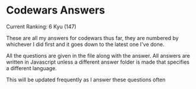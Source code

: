# Codewars Answers

Current Ranking: 6 Kyu (147)

These are all my answers for codewars thus far, they are numbered by whichever I did first and it goes down to the latest one I've done.

All the questions are given in the file along with the answer. All answers are written in Javascript unless a different answer folder is made that specifies a different language.

This will be updated frequently as I answer these questions often